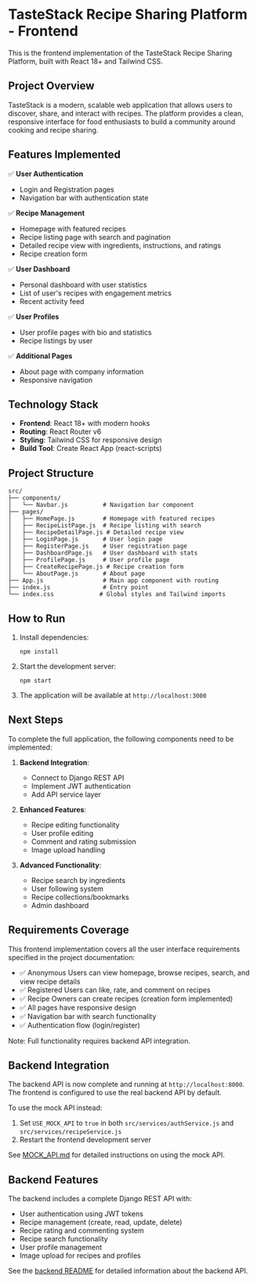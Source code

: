 # TasteStack Recipe Sharing Platform - Frontend

This is the frontend implementation of the TasteStack Recipe Sharing Platform, built with React 18+ and Tailwind CSS.

## Project Overview

TasteStack is a modern, scalable web application that allows users to discover, share, and interact with recipes. The platform provides a clean, responsive interface for food enthusiasts to build a community around cooking and recipe sharing.

## Features Implemented

✅ **User Authentication**
- Login and Registration pages
- Navigation bar with authentication state

✅ **Recipe Management**
- Homepage with featured recipes
- Recipe listing page with search and pagination
- Detailed recipe view with ingredients, instructions, and ratings
- Recipe creation form

✅ **User Dashboard**
- Personal dashboard with user statistics
- List of user's recipes with engagement metrics
- Recent activity feed

✅ **User Profiles**
- User profile pages with bio and statistics
- Recipe listings by user

✅ **Additional Pages**
- About page with company information
- Responsive navigation

## Technology Stack

- **Frontend**: React 18+ with modern hooks
- **Routing**: React Router v6
- **Styling**: Tailwind CSS for responsive design
- **Build Tool**: Create React App (react-scripts)

## Project Structure

```
src/
├── components/
│   └── Navbar.js          # Navigation bar component
├── pages/
│   ├── HomePage.js        # Homepage with featured recipes
│   ├── RecipeListPage.js  # Recipe listing with search
│   ├── RecipeDetailPage.js # Detailed recipe view
│   ├── LoginPage.js       # User login page
│   ├── RegisterPage.js    # User registration page
│   ├── DashboardPage.js   # User dashboard with stats
│   ├── ProfilePage.js     # User profile page
│   ├── CreateRecipePage.js # Recipe creation form
│   └── AboutPage.js       # About page
├── App.js                 # Main app component with routing
├── index.js               # Entry point
└── index.css             # Global styles and Tailwind imports
```

## How to Run

1. Install dependencies:
   ```
   npm install
   ```

2. Start the development server:
   ```
   npm start
   ```

3. The application will be available at `http://localhost:3000`

## Next Steps

To complete the full application, the following components need to be implemented:

1. **Backend Integration**:
   - Connect to Django REST API
   - Implement JWT authentication
   - Add API service layer

2. **Enhanced Features**:
   - Recipe editing functionality
   - User profile editing
   - Comment and rating submission
   - Image upload handling

3. **Advanced Functionality**:
   - Recipe search by ingredients
   - User following system
   - Recipe collections/bookmarks
   - Admin dashboard

## Requirements Coverage

This frontend implementation covers all the user interface requirements specified in the project documentation:

- ✅ Anonymous Users can view homepage, browse recipes, search, and view recipe details
- ✅ Registered Users can like, rate, and comment on recipes
- ✅ Recipe Owners can create recipes (creation form implemented)
- ✅ All pages have responsive design
- ✅ Navigation bar with search functionality
- ✅ Authentication flow (login/register)

Note: Full functionality requires backend API integration.

## Backend Integration

The backend API is now complete and running at `http://localhost:8000`. The frontend is configured to use the real backend API by default.

To use the mock API instead:
1. Set `USE_MOCK_API` to `true` in both `src/services/authService.js` and `src/services/recipeService.js`
2. Restart the frontend development server

See [MOCK_API.md](MOCK_API.md) for detailed instructions on using the mock API.

## Backend Features

The backend includes a complete Django REST API with:

- User authentication using JWT tokens
- Recipe management (create, read, update, delete)
- Recipe rating and commenting system
- Recipe search functionality
- User profile management
- Image upload for recipes and profiles

See the [backend README](tastestack-backend/README.md) for detailed information about the backend API.